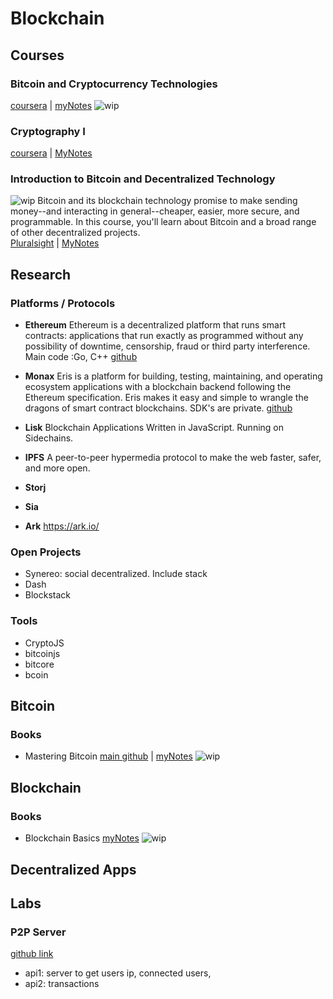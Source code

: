 # Blockchain

## Courses

### Bitcoin and Cryptocurrency Technologies
[coursera](https://www.coursera.org/learn/cryptocurrency/home/welcome) | [myNotes](courses/bitcoin-&-cryptocurrency-tech.md)
![wip](https://img.shields.io/badge/wip-starting-yellowgreen.svg)

### Cryptography I
[coursera](https://www.coursera.org/learn/crypto/home/welcome) | [MyNotes](courses/cryptography-I-coursera.md)

### Introduction to Bitcoin and Decentralized Technology
![wip](https://img.shields.io/badge/wip-70%25-yellow.svg)
Bitcoin and its blockchain technology promise to make sending money--and interacting in general--cheaper, easier, more secure, and programmable. In this course, you'll learn about Bitcoin and a broad range of other decentralized projects.  
[Pluralsight](https://www.pluralsight.com/courses/bitcoin-decentralized-technology) | [MyNotes](courses/intro-bitcoin-decentralized-tech.md)

## Research
### Platforms / Protocols

* **Ethereum**
Ethereum is a  decentralized platform that runs smart contracts: applications that run exactly as programmed without any possibility of downtime, censorship, fraud or third party interference.
Main code :Go, C++ [github](https://github.com/ethereum/)

* **Monax**
Eris is a platform for building, testing, maintaining, and operating ecosystem applications with a blockchain backend following the Ethereum specification. Eris makes it easy and simple to wrangle the dragons of smart contract blockchains.
SDK's are private.
[github](https://github.com/monax)

* **Lisk**
Blockchain Applications Written in JavaScript. Running on Sidechains.

* **IPFS**
A peer-to-peer hypermedia protocol to make the web faster, safer, and more open.

* **Storj**


* **Sia**

* **Ark**
https://ark.io/

### Open Projects

* Synereo: social decentralized. Include stack
* Dash
* Blockstack

### Tools

* CryptoJS
* bitcoinjs
* bitcore
* bcoin

## Bitcoin

### Books

* Mastering Bitcoin
[main github](https://github.com/bitcoinbook/bitcoinbook/tree/first_edition) | [myNotes](books/mastering-bitcoin.md)
![wip](https://img.shields.io/badge/wip-starting-yellowgreen.svg)

## Blockchain

### Books
* Blockchain Basics [myNotes](books/blockchain.md)
![wip](https://img.shields.io/badge/wip-50%25-yellow.svg)

## Decentralized Apps

## Labs
### P2P Server
[github link](https://github.com/LucasIsasmendi/p2pserver)
* api1: server to get users ip, connected users,
* api2: transactions
